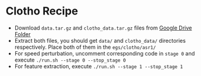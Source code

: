 # Clotho Recipe

* Download `data.tar.gz` and `clotho_data.tar.gz` files from [Google Drive Folder](https://drive.google.com/drive/folders/1F2T0k5QRmq403a4KcQt-VOELkqHK0PQb?usp=sharing) 
* Extract both files, you should get `data/` and `clotho_data/` directories respectively. Place both of them in the `egs/clotho/asr1/`
* For speed perturbation, uncomment corresponding code in `stage 0` and execute `./run.sh --stage 0 --stop_stage 0`
* For feature extraction, execute `./run.sh --stage 1 --stop_stage 1`
